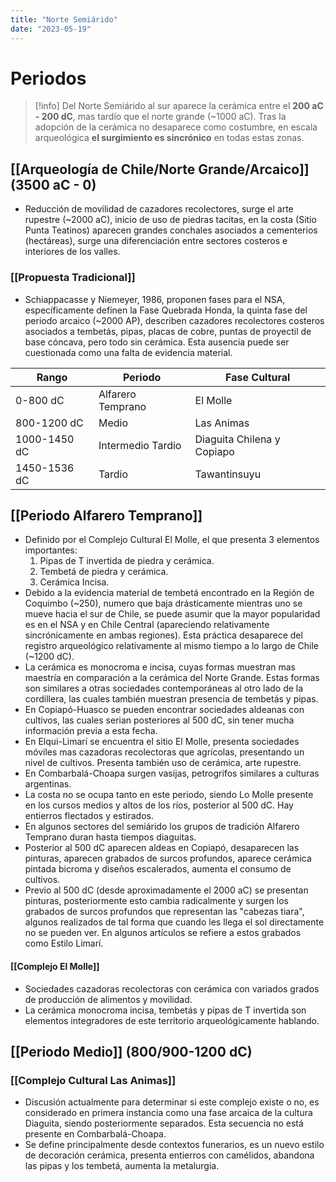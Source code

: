 ```yaml
---
title: "Norte Semiárido"
date: "2023-05-19"
---
```


# Periodos
> [!info] 
> Del Norte Semiárido al sur aparece la cerámica entre el **200 aC - 200 dC**, mas tardío que el norte grande (~1000 aC). Tras la adopción de la cerámica no desaparece como costumbre, en escala arqueológica **el surgimiento es sincrónico** en todas estas zonas.
## [[Arqueología de Chile/Norte Grande/Arcaico]] (3500 aC - 0)
- Reducción de movilidad de cazadores recolectores, surge el arte rupestre (~2000 aC), inicio de uso de piedras tacitas, en la costa (Sitio Punta Teatinos) aparecen grandes conchales asociados a cementerios (hectáreas), surge una diferenciación entre sectores costeros e interiores de los valles.
### [[Propuesta Tradicional]] 
- Schiappacasse y Niemeyer, 1986, proponen fases para el NSA, específicamente definen la Fase Quebrada Honda, la quinta fase del periodo arcaico (~2000 AP), describen cazadores recolectores costeros asociados a tembetás, pipas, placas de cobre, puntas de proyectil de base cóncava, pero todo sin cerámica. Esta ausencia puede ser cuestionada como una falta de evidencia material.

| Rango        | Periodo           | Fase Cultural              |
| ------------ | ----------------- | -------------------------- |
| 0-800 dC            | Alfarero Temprano | El Molle                   |
| 800-1200 dC  | Medio             | Las Animas                 |
| 1000-1450 dC | Intermedio Tardio | Diaguita Chilena y Copiapo |
| 1450-1536 dC    | Tardio            | Tawantinsuyu               |

## [[Periodo Alfarero Temprano]]
- Definido por el Complejo Cultural El Molle, el que presenta 3 elementos importantes:
	1. Pipas de T invertida de piedra y cerámica.
	2. Tembetá de piedra y cerámica.
	3. Cerámica Incisa.
- Debido a la evidencia material de tembetá encontrado en la Región de Coquimbo (~250), numero que baja drásticamente mientras uno se mueve hacia el sur de Chile, se puede asumir que la mayor popularidad es en el NSA y en Chile Central (apareciendo relativamente sincrónicamente en ambas regiones). Esta práctica desaparece del registro arqueológico relativamente al mismo tiempo a lo largo de Chile (~1200 dC).
- La cerámica es monocroma e incisa, cuyas formas muestran mas maestría en comparación a la cerámica del Norte Grande. Estas formas son similares a otras sociedades contemporáneas al otro lado de la cordillera, las cuales también muestran presencia de tembetás y pipas.
- En Copiapó-Huasco se pueden encontrar sociedades aldeanas con cultivos, las cuales serian posteriores al 500 dC, sin tener mucha información previa a esta fecha.
- En Elqui-Limarí se encuentra el sitio El Molle, presenta sociedades móviles mas cazadoras recolectoras que agrícolas, presentando un nivel de cultivos. Presenta también uso de cerámica, arte rupestre.
- En Combarbalá-Choapa surgen vasijas, petrogrifos similares a culturas argentinas.
- La costa no se ocupa tanto en este periodo, siendo Lo Molle presente en los cursos medios y altos de los ríos, posterior al 500 dC. Hay entierros flectados y estirados.
- En algunos sectores del semiárido los grupos de tradición Alfarero Temprano duran hasta tiempos diaguitas.
- Posterior al 500 dC aparecen aldeas en Copiapó, desaparecen las pinturas, aparecen grabados de surcos profundos, aparece cerámica pintada bicroma y diseños escalerados, aumenta el consumo de cultivos.
- Previo al 500 dC (desde aproximadamente el 2000 aC) se presentan pinturas, posteriormente esto cambia radicalmente y surgen los grabados de surcos profundos que representan las "cabezas tiara", algunos realizados de tal forma que cuando les llega el sol directamente no se pueden ver. En algunos artículos se refiere a estos grabados como Estilo Limarí.
#### [[Complejo El Molle]]
- Sociedades cazadoras recolectoras con cerámica con variados grados de producción de alimentos y movilidad.
- La cerámica monocroma incisa, tembetás y pipas de T invertida son elementos integradores de este territorio arqueológicamente hablando.
## [[Periodo Medio]] (800/900-1200 dC)
### [[Complejo Cultural Las Animas]] 
- Discusión actualmente para determinar si este complejo existe o no, es considerado en primera instancia como una fase arcaica de la cultura Diaguita, siendo posteriormente separados.  Esta secuencia no está presente en Combarbalá-Choapa.
- Se define principalmente desde contextos funerarios, es un nuevo estilo de decoración cerámica, presenta entierros con camélidos, abandona las pipas y los tembetá, aumenta la metalurgia.
